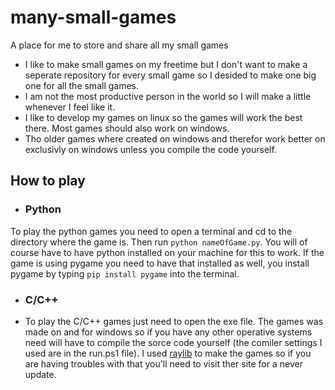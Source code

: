 # many-small-games
A place for me to store and share all my small games

- I like to make small games on my freetime but I don't want to make a seperate repository for every small game so I desided to make one big one for all the small games.
- I am not the most productive person in the world so I will make a little whenever I feel like it.
- I like to develop my games on linux so the games will work the best there. Most games should also work on windows. 
- Tho older games where created on windows and therefor work better on exclusivly on windows unless you compile the code yourself.

## How to play
- ### Python
To play the python games you need to open a terminal and cd to the directory where the game is. Then run `python nameOfGame.py`. You will of course have to have python installed on your machine for this to work. If the game is using pygame you need to have that installed as well, you install pygame by typing `pip install pygame` into the terminal.

- ### C/C++
- To play the C/C++ games just need to open the exe file. The games was made on and for windows so if you have any other operative systems need will have to compile the sorce code yourself (the comiler settings I used are in the run.ps1 file). I used [raylib](https://www.raylib.com/) to make the games so if you are having troubles with that you'll need to visit ther site for a never update.
